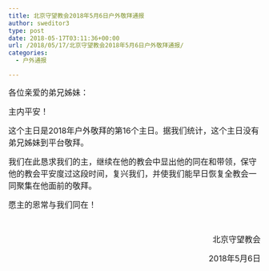 ```yaml
---
title: 北京守望教会2018年5月6日户外敬拜通报
author: sweditor3
type: post
date: 2018-05-17T03:11:36+00:00
url: /2018/05/17/北京守望教会2018年5月6日户外敬拜通报/
categories:
  - 户外通报

---
```

<span style="font-size: 12pt;">各位亲爱的弟兄姊妹：</span>

<span style="font-size: 12pt;">主内平安！</span>

<span style="font-size: 12pt;">这个主日是2018年户外敬拜的第16个主日。据我们统计，这个主日没有弟兄姊妹到平台敬拜。</span>

<span style="font-size: 12pt;">我们在此恳求我们的主，继续在他的教会中显出他的同在和带领，保守他的教会平安度过这段时间，复兴我们，并使我们能早日恢复全教会一同聚集在他面前的敬拜。</span>

<span style="font-size: 12pt;">愿主的恩常与我们同在！</span>
  
&nbsp;

<p style="text-align: right;">
  <span style="font-size: 12pt;">北京守望教会</span>
</p>

<p style="text-align: right;">
  <span style="font-size: 12pt;">2018年5月6日</span>
</p>